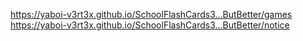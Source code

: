 https://yaboi-v3rt3x.github.io/SchoolFlashCards3...ButBetter/games
https://yaboi-v3rt3x.github.io/SchoolFlashCards3...ButBetter/notice
